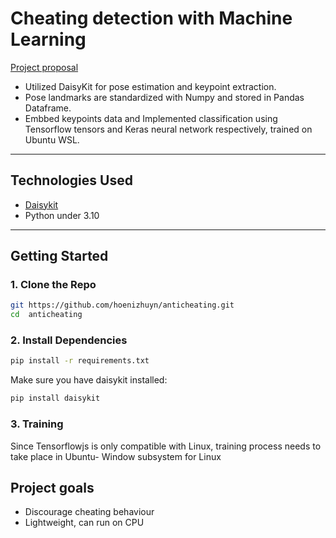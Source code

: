 #  Cheating detection with Machine Learning

[Project proposal](https://docs.google.com/document/d/1PUzJkcLDxFbYRR6oJ0ql6Cc-tG1CB0NS91TuwV8VU8c/edit?tab=t.0)  

- Utilized DaisyKit for pose estimation and keypoint extraction. 
- Pose landmarks are standardized with Numpy and stored in Pandas Dataframe. 
- Embbed keypoints data and Implemented classification using Tensorflow tensors and Keras neural network respectively, trained on Ubuntu WSL.
---


##  Technologies Used

- [Daisykit](https://daisykit.nrl.ai/)
- Python under 3.10

---

##  Getting Started

### 1. Clone the Repo

```bash
git https://github.com/hoenizhuyn/anticheating.git
cd  anticheating
```
### 2. Install Dependencies

```bash
pip install -r requirements.txt
```
Make sure you have daisykit installed:

```bash
pip install daisykit
```
### 3. Training
Since Tensorflowjs is only compatible with Linux, training process needs to take place in Ubuntu- Window subsystem for Linux
## Project goals
- Discourage cheating behaviour
- Lightweight, can run on CPU
